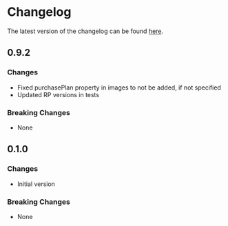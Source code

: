 # Changelog

The latest version of the changelog can be found [here](/Azure/bicep-registry-modules/blob/main/avm/res/compute/gallery/CHANGELOG.md).

## 0.9.2

### Changes

- Fixed purchasePlan property in images to not be added, if not specified
- Updated RP versions in tests

### Breaking Changes

- None

## 0.1.0

### Changes

- Initial version

### Breaking Changes

- None
